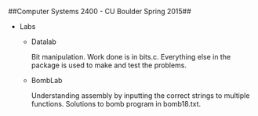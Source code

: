 ##Computer Systems 2400 - CU Boulder Spring 2015##
* Labs 
  * Datalab
  
    Bit manipulation. Work done is in bits.c. Everything else in the package is used to make and test the problems.

  * BombLab

    Understanding assembly by inputting the correct strings to multiple functions. Solutions to bomb program in bomb18.txt.
